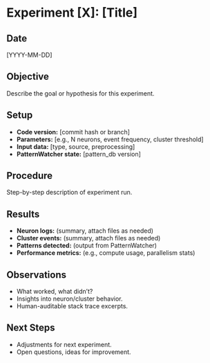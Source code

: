 # Experiment [X]: [Title]

## Date
[YYYY-MM-DD]

## Objective
Describe the goal or hypothesis for this experiment.

## Setup
- **Code version:** [commit hash or branch]
- **Parameters:** [e.g., N neurons, event frequency, cluster threshold]
- **Input data:** [type, source, preprocessing]
- **PatternWatcher state:** [pattern_db version]

## Procedure
Step-by-step description of experiment run.

## Results
- **Neuron logs:** (summary, attach files as needed)
- **Cluster events:** (summary, attach files as needed)
- **Patterns detected:** (output from PatternWatcher)
- **Performance metrics:** (e.g., compute usage, parallelism stats)

## Observations
- What worked, what didn’t?
- Insights into neuron/cluster behavior.
- Human-auditable stack trace excerpts.

## Next Steps
- Adjustments for next experiment.
- Open questions, ideas for improvement.
